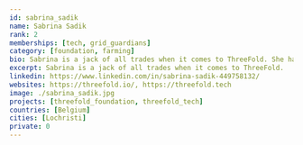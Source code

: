 ```yaml
---
id: sabrina_sadik
name: Sabrina Sadik
rank: 2
memberships: [tech, grid_guardians]
category: [foundation, farming]
bio: Sabrina is a jack of all trades when it comes to ThreeFold. She handles most of the customer communication, is in charge of the logistic aspects and helps out wherever needed. Sabrina is an outgoing person who loves to laugh and be with friends and family, but she's secretly also a bit of a nerd who loves the calmness of being alone and reading a book while her daughter is asleep.
excerpt: Sabrina is a jack of all trades when it comes to ThreeFold.
linkedin: https://www.linkedin.com/in/sabrina-sadik-449758132/
websites: https://threefold.io/, https://threefold.tech
image: ./sabrina_sadik.jpg
projects: [threefold_foundation, threefold_tech]
countries: [Belgium]
cities: [Lochristi]
private: 0
---
```

